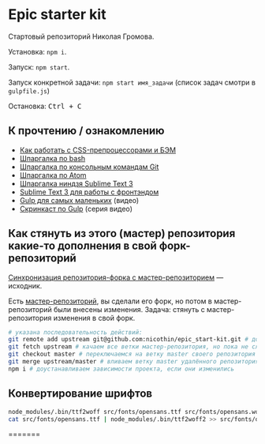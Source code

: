 
# Epic starter kit

Стартовый репозиторий Николая Громова.

Установка: `npm i`.

Запуск: `npm start`.

Запуск конкретной задачи: `npm start имя_задачи` (список задач смотри в `gulpfile.js`)

Остановка: <kbd>Ctrl + C</kbd>



## К прочтению / ознакомлению

- [Как работать с CSS-препроцессорами и БЭМ](http://nicothin.github.io/idiomatic-pre-CSS/)
- [Шпаргалка по bash](https://github.com/nicothin/web-development/tree/master/bash)
- [Шпаргалка по консольным командам Git](https://github.com/nicothin/web-development/tree/master/git)
- [Шпаргалка по Atom](https://nicothin.github.io/Atom/Atom-hotkeys.html)
- [Шпаргалка ниндзя Sublime Text 3](http://nicothin.github.io/sublime-text/sublime-text-3-hotkeys.html)
- [Sublime Text 3 для работы с фронтэндом](https://github.com/nicothin/sublime-text)
- [Gulp для самых маленьких](https://www.youtube.com/watch?v=vW51JUVT66w) (видео)
- [Скринкаст по Gulp](https://www.youtube.com/playlist?list=PLDyvV36pndZFLTE13V4qNWTZbeipNhCgQ) (серия видео)


## Как стянуть из этого (мастер) репозитория какие-то дополнения в свой форк-репозиторий

[Синхронизация репозитория-форка с мастер-репозиторием](https://github.com/nicothin/web-development/tree/master/git#Синхронизация-репозитория-форка-с-мастер-репозиторием) — исходник.

Есть [мастер-репозиторий](https://github.com/nicothin/epic_start-kit), вы сделали его форк, но потом в мастер-репозиторий были внесены изменения. Задача: стянуть с мастер-репозитория изменения в свой форк.

``` bash
# указана последовательность действий:
git remote add upstream git@github.com:nicothin/epic_start-kit.git # добавляем удаленный репозиторий: сокр. имя — upstream, URL этого репозитория
git fetch upstream # качаем все ветки мастер-репозитория, но пока не сливаем со своими
git checkout master # переключаемся на ветку master своего репозитория
git merge upstream/master # вливаем ветку master удалённого репозитория upstream в свою ветку master
npm i # доустанавливаем зависимости проекта, если они изменились
```


## Конвертирование шрифтов

``` bash
node_modules/.bin/ttf2woff src/fonts/opensans.ttf src/fonts/opensans.woff # конверсия TTF → WOFF, указаны адреса исходного TTF и результирующего WOFF
cat src/fonts/opensans.ttf | node_modules/.bin/ttf2woff2 >> src/fonts/opensans.woff2 # конверсия TTF → WOFF2, указаны адреса исходного TTF и результирующего WOFF2
```
=======

